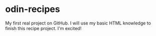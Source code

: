 # odin-recipes
My first real project on GitHub.
I will use my basic HTML knowledge to finish this recipe project.
I'm excited! 

